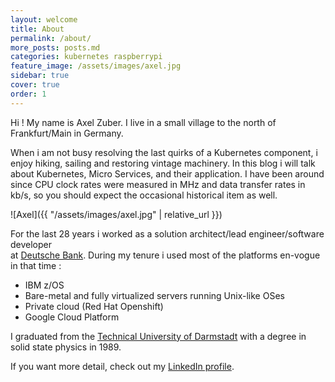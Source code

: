```yaml
---
layout: welcome
title: About
permalink: /about/
more_posts: posts.md
categories: kubernetes raspberrypi
feature_image: /assets/images/axel.jpg
sidebar: true
cover: true
order: 1
---
```


Hi ! My name is Axel Zuber. I live in a small village to the north of Frankfurt/Main in Germany.<br/>

When i am not busy resolving the last quirks of a Kubernetes component, i enjoy hiking, sailing and restoring vintage machinery.
In this blog i will talk about Kubernetes, Micro Services, and their application. 
I have been around since CPU clock rates were measured in MHz and data transfer rates in kb/s, so you should expect the occasional historical item as well.

![Axel]({{ "/assets/images/axel.jpg" | relative_url }})

For the last 28 years i worked as a solution architect/lead engineer/software developer<br/>
at [Deutsche Bank](https://www.db.com/). During my tenure i used most of the platforms en-vogue in that time :
- IBM z/OS
- Bare-metal and fully virtualized servers running Unix-like OSes
- Private cloud (Red Hat Openshift)
- Google Cloud Platform

I graduated from the [Technical University of Darmstadt](https://www.tu-darmstadt.de/index.en.jsp) with a degree in solid state physics in 1989.

If you want more detail, check out my [LinkedIn profile](https://www.linkedin.com/in/axel-zuber/).

